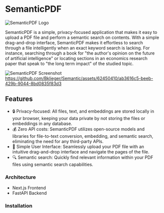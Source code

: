 # SemanticPDF

![SemanticPDF Logo](logo.png)

SemanticPDF is a simple, privacy-focused application that makes it easy to upload a PDF file and perform a semantic search on contents. With a simple drag-and-drop interface, SemanticPDF makes it effortless to search through a file intelligently when an exact keyword search is lacking. For instance, searching through a book for "the author's opinion on the future of artificial intelligence" or locating sections in an economics research paper that speak to "the long term impact" of the studied topic.

![SemanticPDF Screenshot](screenshot.png)
https://github.com/Bklieger/Semantic/assets/62450410/ab3616c5-beeb-429b-9044-8bd0835f83d3



## Features

- 🔒 Privacy-focused: All files, text, and embeddings are stored locally in your browser, keeping your data private by not storing the files or embeddings in any database.
- 💰 Zero API costs: SemanticPDF utilizes open-source models and libraries for file-to-text conversion, embedding, and semantic search, eliminating the need for any third-party APIs.
- 📂 Simple User Interface: Seamlessly upload your PDF file with an intuitive drag-and-drop interface and navigate the pages of the file.
- 🔍 Semantic search: Quickly find relevant information within your PDF files using semantic search capabilities.

### Architecture

- Next.js Frontend
- FastAPI Backend

### Installation

